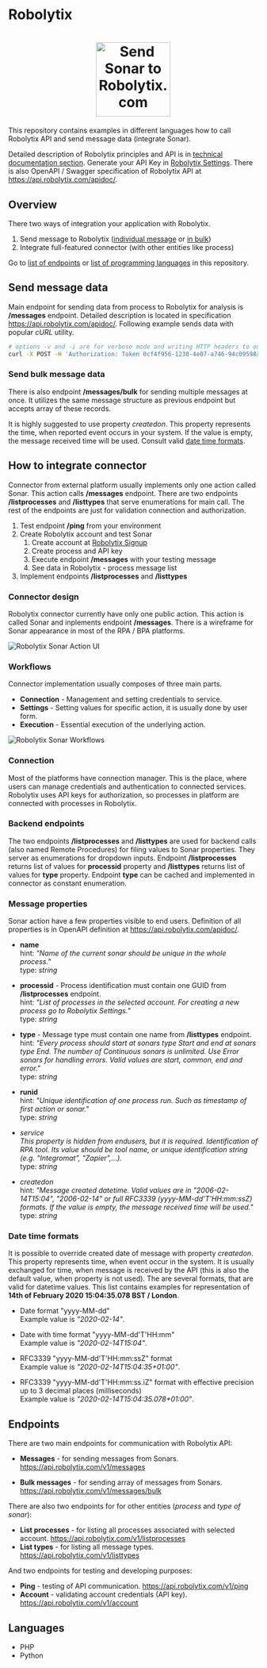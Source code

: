 # Robolytix

<h1 align="center">
  <img width="150px" src="https://www.robolytix.com/screens/robolytix-sonar-icon-512.png" alt="Send Sonar to Robolytix.com" title="Robolytix.com">
</h1>

This repository contains examples in different languages how to call Robolytix API and send message data (integrate Sonar). 

Detailed description of Robolytix principles and API is in [technical documentation section](https://www.robolytix.com/docs/). Generate your API Key in [Robolytix Settings](https://app.robolytix.com/en/admin/). There is also OpenAPI / Swagger specification of Robolytix API at https://api.robolytix.com/apidoc/.

## Overview

There two ways of integration your application with Robolytix.

1. Send message to Robolytix ([individual message](#send-message-data) or [in bulk](#send-bulk-message-data))
2. Integrate full-featured connector (with other entities like process)

Go to [list of endpoints](#endpoints) or [list of programming languages](#languages) in this repository.

## Send message data

Main endpoint for sending data from process to Robolytix for analysis is **/messages** endpoint. Detailed description is located in specification https://api.robolytix.com/apidoc/. Following example sends data with popular *cURL* utility.
```bash
# options -v and -i are for verbose mode and writing HTTP headers to output
curl -X POST -H 'Authorization: Token 0cf4f956-1230-4e07-a746-94c09598a483' -H 'Content-Type: application/json' -d '{"name":"Start process","type":"start","processid":"55624b9f-63ca-4793-8412-082b43a4db39"}' -v -i 'https://api.robolytix.com/v1/messages'
```

### Send bulk message data

There is also endpoint **/messages/bulk** for sending multiple messages at once. It utilizes the same message structure as previous endpoint but accepts array of these records.

It is highly suggested to use property *createdon*. This property represents the time, when reported event occurs in your system. If the value is empty, the message received time will be used. Consult valid [date time formats](#date-time-formats). 

## How to integrate connector

Connector from external platform usually implements only one action called Sonar. This action calls **/messages** endpoint. There are two endpoints **/listprocesses** and **/listtypes** that serve enumerations for main call. The rest of the endpoints are just for validation connection and authorization.

1. Test endpoint **/ping** from your environment
2. Create Robolytix account and test Sonar
   1. Create account at [Robolytix Signup](https://app.robolytix.com/en/Signup)
   2. Create process and API key
   3. Execute endpoint **/messages** with your testing message
   4. See data in Robolytix - process message list
3. Implement endpoints **/listprocesses** and **/listtypes** 

### Connector design

Robolytix connector currently have only one public action. This action is called Sonar and inplements endpoint **/messages**. There is a wireframe for Sonar appearance in most of the RPA / BPA platforms.

![Robolytix Sonar Action UI](https://www.robolytix.com/screens/robolytix-sonar-wireframe.png)

### Workflows

Connector implementation usually composes of three main parts.
* **Connection** - Management and setting credentials to service.
* **Settings** - Setting values for specific action, it is usually done by user form.
* **Execution** - Essential execution of the underlying action.

![Robolytix Sonar Workflows](https://www.robolytix.com/screens/robolytix-sonar-workflow.png)

### Connection

Most of the platforms have connection manager. This is the place, where users can manage credentials and authentication to connected services. Robolytix uses API keys for authorization, so processes in platform are connected with processes in Robolytix.

### Backend endpoints 

The two endpoints **/listprocesses** and **/listtypes** are used for backend calls (also named Remote Procedures) for filing values to Sonar properties. They server as enumerations for dropdown inputs. Endpoint **/listprocesses** returns list of values for **processid** property and **/listtypes** returns list of values for **type** property. Endpoint **type** can be cached and implemented in connector as constant enumeration.

### Message properties

Sonar action have a few properties visible to end users. Definition of all properties is in OpenAPI definition at https://api.robolytix.com/apidoc/.

* **name**\
  hint: *"Name of the current sonar should be unique in the whole process."*\
  type: *string*
  
* **processid** - Process identification must contain one GUID from **/listprocesses** endpoint.\
  hint: *"List of processes in the selected account. For creating a new process go to Robolytix Settings."*\
  type: *string*
  
* **type** - Message type must contain one name from **/listtypes** endpoint.\
  hint: *"Every process should start at sonars type Start and end at sonars type End. The number of Continuous sonars is unlimited. Use Error sonars for handling errors. Valid values are start, common, end and error."*\
  type: *string*
  
* **runid**\
  hint: *"Unique identification of one process run. Such as timestamp of first action or sonar."*\
  type: *string*
  
* *service*\
  *This property is hidden from endusers, but it is required. Identification of RPA tool. Its value should be tool name, or unique identification string (e.g. "Integromat", "Zapier",...).*\
  type: *string*
  
* *createdon*\
  hint: *"Message created datetime. Valid values are in "2006-02-14T15:04", "2006-02-14" or full RFC3339 (yyyy-MM-dd'T'HH:mm:ssZ) formats. If the value is empty, the message received time will be used."*\
  type: *string*
  
### Date time formats

It is possible to override created date of message with property *createdon*. This property represents time, when event occur in the system. It is usually exchanged for time, when message is received by the API (this is also the default value, when property is not used). The are several formats, that are valid for datetime values. This list contains examples for representation of **14th of February 2020 15:04:35.078 BST / London**. 

* Date format "yyyy-MM-dd"  
  Example value is *"2020-02-14"*.
  
* Date with time format "yyyy-MM-dd'T'HH:mm"  
  Example value is *"2020-02-14T15:04"*. 
  
* RFC3339 "yyyy-MM-dd'T'HH:mm:ssZ" format  
  Example value is *"2020-02-14T15:04:35+01:00"*. 

* RFC3339 "yyyy-MM-dd'T'HH:mm:ss.iZ" format with effective precision up to 3 decimal places (milliseconds)  
  Example value is *"2020-02-14T15:04:35.078+01:00"*.  
  
## Endpoints

There are two main endpoints for communication with Robolytix API:

* **Messages** - for sending messages from Sonars.
https://api.robolytix.com/v1/messages

* **Bulk messages** - for sending array of messages from Sonars.
https://api.robolytix.com/v1/messages/bulk

There are also two endpoints for for other entities (*process* and *type of sonar*):

* **List processes** - for listing all processes associated with selected account.
https://api.robolytix.com/v1/listprocesses
* **List types** - for listing all message types.
https://api.robolytix.com/v1/listtypes

And two endpoints for testing and developing purposes:

* **Ping** - testing of API communication.
https://api.robolytix.com/v1/ping
* **Account** - validating account credentials (API key).
https://api.robolytix.com/v1/account

## Languages

* PHP
* Python
